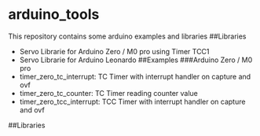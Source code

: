 # arduino_tools 
This repository contains some arduino examples and libraries
##Libraries
- Servo Librarie for Arduino Zero / M0 pro using Timer TCC1
- Servo Librarie for Arduino Leonardo
##Examples
###Arduino Zero / M0 pro
- timer_zero_tc_interrupt: TC Timer with interrupt handler on capture and ovf
- timer_zero_tc_counter:   TC Timer reading counter value
- timer_zero_tcc_interrupt: TCC Timer with interrupt handler on capture and ovf

##Libraries
